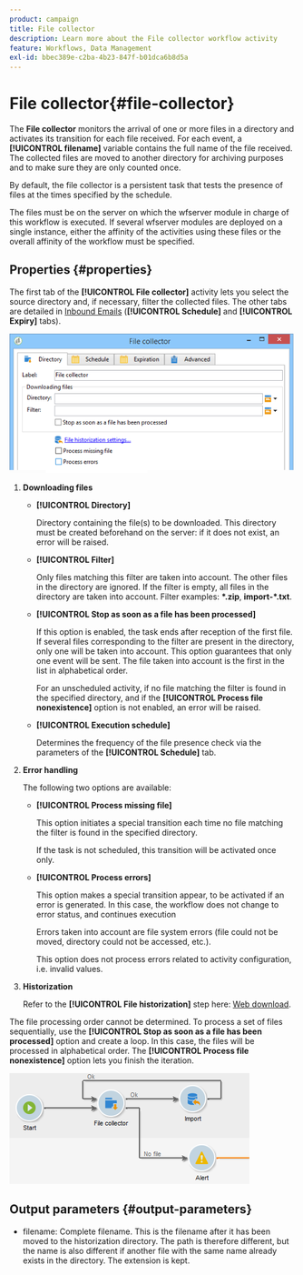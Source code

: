 ```yaml
---
product: campaign
title: File collector
description: Learn more about the File collector workflow activity
feature: Workflows, Data Management
exl-id: bbec389e-c2ba-4b23-847f-b01dca6b8d5a
---
```

# File collector{#file-collector}



The **File collector** monitors the arrival of one or more files in a directory and activates its transition for each file received. For each event, a **[!UICONTROL filename]** variable contains the full name of the file received. The collected files are moved to another directory for archiving purposes and to make sure they are only counted once.

By default, the file collector is a persistent task that tests the presence of files at the times specified by the schedule.

The files must be on the server on which the wfserver module in charge of this workflow is executed. If several wfserver modules are deployed on a single instance, either the affinity of the activities using these files or the overall affinity of the workflow must be specified.

## Properties {#properties}

The first tab of the **[!UICONTROL File collector]** activity lets you select the source directory and, if necessary, filter the collected files. The other tabs are detailed in [Inbound Emails](inbound-emails.md) (**[!UICONTROL Schedule]** and **[!UICONTROL Expiry]** tabs).

![](assets/file_collect_edit.png)

1. **Downloading files**

    * **[!UICONTROL Directory]**

      Directory containing the file(s) to be downloaded. This directory must be created beforehand on the server: if it does not exist, an error will be raised.
    
    * **[!UICONTROL Filter]**

      Only files matching this filter are taken into account. The other files in the directory are ignored. If the filter is empty, all files in the directory are taken into account. Filter examples: **&#42;.zip**, **import-&#42;.txt**.
    
    * **[!UICONTROL Stop as soon as a file has been processed]**

      If this option is enabled, the task ends after reception of the first file. If several files corresponding to the filter are present in the directory, only one will be taken into account. This option guarantees that only one event will be sent. The file taken into account is the first in the list in alphabetical order.

      For an unscheduled activity, if no file matching the filter is found in the specified directory, and if the **[!UICONTROL Process file nonexistence]** option is not enabled, an error will be raised.
    
    * **[!UICONTROL Execution schedule]**

      Determines the frequency of the file presence check via the parameters of the **[!UICONTROL Schedule]** tab.

1. **Error handling**

   The following two options are available:

    * **[!UICONTROL Process missing file]**

      This option initiates a special transition each time no file matching the filter is found in the specified directory.

      If the task is not scheduled, this transition will be activated once only. 
    
    * **[!UICONTROL Process errors]**

      This option makes a special transition appear, to be activated if an error is generated. In this case, the workflow does not change to error status, and continues execution

      Errors taken into account are file system errors (file could not be moved, directory could not be accessed, etc.).

      This option does not process errors related to activity configuration, i.e. invalid values.

1. **Historization**

   Refer to the **[!UICONTROL File historization]** step here: [Web download](web-download.md).

The file processing order cannot be determined. To process a set of files sequentially, use the **[!UICONTROL Stop as soon as a file has been processed]** option and create a loop. In this case, the files will be processed in alphabetical order. The **[!UICONTROL Process file nonexistence]** option lets you finish the iteration.

![](assets/file_collect_loop.png)

## Output parameters {#output-parameters}

* filename: Complete filename. This is the filename after it has been moved to the historization directory. The path is therefore different, but the name is also different if another file with the same name already exists in the directory. The extension is kept.
